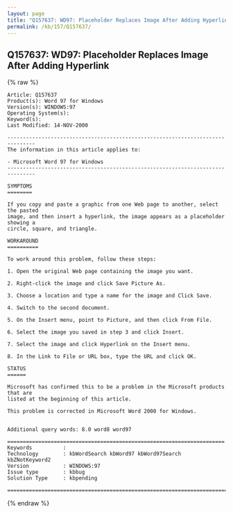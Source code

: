 ```yaml
---
layout: page
title: "Q157637: WD97: Placeholder Replaces Image After Adding Hyperlink"
permalink: /kb/157/Q157637/
---
```


## Q157637: WD97: Placeholder Replaces Image After Adding Hyperlink

{% raw %}

	Article: Q157637
	Product(s): Word 97 for Windows
	Version(s): WINDOWS:97
	Operating System(s): 
	Keyword(s): 
	Last Modified: 14-NOV-2000
	
	-------------------------------------------------------------------------------
	The information in this article applies to:
	
	- Microsoft Word 97 for Windows 
	-------------------------------------------------------------------------------
	
	SYMPTOMS
	========
	
	If you copy and paste a graphic from one Web page to another, select the pasted
	image, and then insert a hyperlink, the image appears as a placeholder showing a
	circle, square, and triangle.
	
	WORKAROUND
	==========
	
	To work around this problem, follow these steps:
	
	1. Open the original Web page containing the image you want.
	
	2. Right-click the image and click Save Picture As.
	
	3. Choose a location and type a name for the image and Click Save.
	
	4. Switch to the second document.
	
	5. On the Insert menu, point to Picture, and then click From File.
	
	6. Select the image you saved in step 3 and click Insert.
	
	7. Select the image and click Hyperlink on the Insert menu.
	
	8. In the Link to File or URL box, type the URL and click OK.
	
	STATUS
	======
	
	Microsoft has confirmed this to be a problem in the Microsoft products that are
	listed at the beginning of this article.
	
	This problem is corrected in Microsoft Word 2000 for Windows.
	
	
	Additional query words: 8.0 word8 word97
	
	======================================================================
	Keywords          :  
	Technology        : kbWordSearch kbWord97 kbWord97Search kbZNotKeyword2
	Version           : WINDOWS:97
	Issue type        : kbbug
	Solution Type     : kbpending
	
	=============================================================================
	

{% endraw %}
